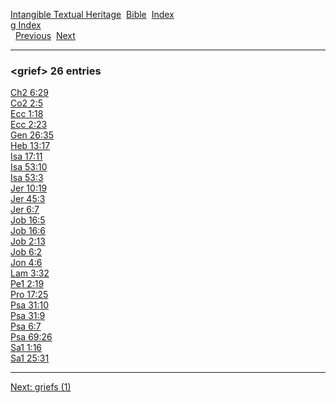 [Intangible Textual Heritage](../../index)  [Bible](../index) 
[Index](index)   
[g Index](_g_)  
  [Previous](c04940)  [Next](c04942) 

------------------------------------------------------------------------

### &lt;grief&gt; 26 entries

[Ch2 6:29](../kjv/ch2006.htm#029)  
[Co2 2:5](../kjv/co2002.htm#005)  
[Ecc 1:18](../kjv/ecc001.htm#018)  
[Ecc 2:23](../kjv/ecc002.htm#023)  
[Gen 26:35](../kjv/gen026.htm#035)  
[Heb 13:17](../kjv/heb013.htm#017)  
[Isa 17:11](../kjv/isa017.htm#011)  
[Isa 53:10](../kjv/isa053.htm#010)  
[Isa 53:3](../kjv/isa053.htm#003)  
[Jer 10:19](../kjv/jer010.htm#019)  
[Jer 45:3](../kjv/jer045.htm#003)  
[Jer 6:7](../kjv/jer006.htm#007)  
[Job 16:5](../kjv/job016.htm#005)  
[Job 16:6](../kjv/job016.htm#006)  
[Job 2:13](../kjv/job002.htm#013)  
[Job 6:2](../kjv/job006.htm#002)  
[Jon 4:6](../kjv/jon004.htm#006)  
[Lam 3:32](../kjv/lam003.htm#032)  
[Pe1 2:19](../kjv/pe1002.htm#019)  
[Pro 17:25](../kjv/pro017.htm#025)  
[Psa 31:10](../kjv/psa031.htm#010)  
[Psa 31:9](../kjv/psa031.htm#009)  
[Psa 6:7](../kjv/psa006.htm#007)  
[Psa 69:26](../kjv/psa069.htm#026)  
[Sa1 1:16](../kjv/sa1001.htm#016)  
[Sa1 25:31](../kjv/sa1025.htm#031)  

------------------------------------------------------------------------

[Next: griefs (1)](c04942)
